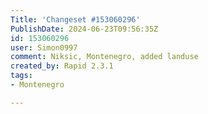```yaml
---
Title: 'Changeset #153060296'
PublishDate: 2024-06-23T09:56:35Z
id: 153060296
user: Simon0997
comment: Niksic, Montenegro, added landuse
created_by: Rapid 2.3.1
tags:
- Montenegro

---
```

